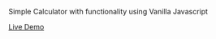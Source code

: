 Simple Calculator with functionality using Vanilla Javascript

<a href="https://muewwy.github.io/calculator/">Live Demo</a>
